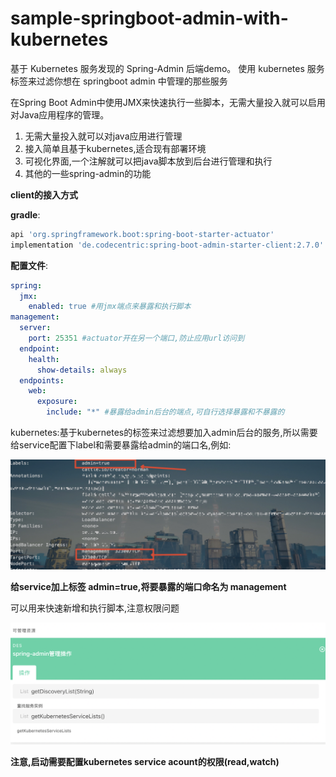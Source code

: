 # sample-springboot-admin-with-kubernetes
基于 Kubernetes 服务发现的 Spring-Admin 后端demo。 使用 kubernetes 服务标签来过滤你想在 springboot admin 中管理的那些服务

在Spring Boot Admin中使用JMX来快速执行一些脚本，无需大量投入就可以启用对Java应用程序的管理。

1. 无需大量投入就可以对java应用进行管理
2. 接入简单且基于kubernetes,适合现有部署环境
3. 可视化界面,一个注解就可以把java脚本放到后台进行管理和执行
4. 其他的一些spring-admin的功能

**client的接入方式**

**gradle**:

```groovy
api 'org.springframework.boot:spring-boot-starter-actuator'
implementation 'de.codecentric:spring-boot-admin-starter-client:2.7.0'
```

**配置文件**:

```yaml
spring:
  jmx:
    enabled: true #用jmx端点来暴露和执行脚本
management:
  server:
    port: 25351 #actuator开在另一个端口,防止应用url访问到
  endpoint:
    health:
      show-details: always
  endpoints:
    web:
      exposure:
        include: "*" #暴露给admin后台的端点,可自行选择暴露和不暴露的
```

kubernetes:基于kubernetes的标签来过滤想要加入admin后台的服务,所以需要给service配置下label和需要暴露给admin的端口名,例如:

![image-20230517105813835](src/main/resources/img/image-20230517105813835.png)

**给service加上标签 admin=true,将要暴露的端口命名为 management**

可以用来快速新增和执行脚本,注意权限问题

![image-20230517105934926](/src/main/resources/img/image-20230517105934926.png)

**注意,启动需要配置kubernetes service acount的权限(read,watch)**
